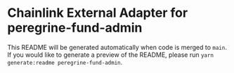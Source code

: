# Chainlink External Adapter for peregrine-fund-admin

This README will be generated automatically when code is merged to `main`. If you would like to generate a preview of the README, please run `yarn generate:readme peregrine-fund-admin`.
